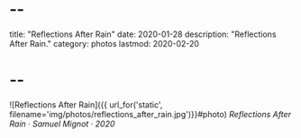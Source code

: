 # --
title: "Reflections After Rain"
date: 2020-01-28
description: "Reflections After Rain."
category: photos
lastmod: 2020-02-20
# --

![Reflections After Rain]({{ url_for('static', filename='img/photos/reflections_after_rain.jpg')}}#photo)
*Reflections After Rain · Samuel Mignot · 2020*
